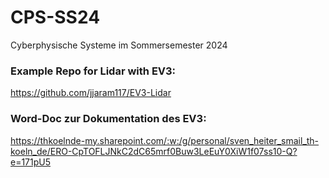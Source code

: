 # CPS-SS24
Cyberphysische Systeme im Sommersemester 2024



### Example Repo for Lidar with EV3:
https://github.com/jjaram117/EV3-Lidar

### Word-Doc zur Dokumentation des EV3:
https://thkoelnde-my.sharepoint.com/:w:/g/personal/sven_heiter_smail_th-koeln_de/ERO-CpTOFLJNkC2dC65mrf0Buw3LeEuY0XiW1f07ss10-Q?e=171pU5
